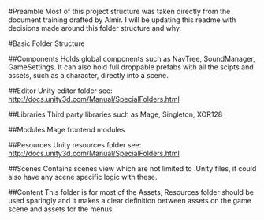 #Preamble 
Most of this project structure was taken directly from the document training drafted by Almir.  I will be updating this readme with decisions made around this folder structure and why.


#Basic Folder Structure

##Components
Holds global components such as NavTree, SoundManager, GameSettings.  It can also hold full droppable prefabs with all the scipts and assets, such as a character, directly into a scene.

##Editor
Unity editor folder see:
http://docs.unity3d.com/Manual/SpecialFolders.html

##Libraries
Third party libraries such as Mage, Singleton, XOR128

##Modules
Mage frontend modules

##Resources
Unity resources folder see:
http://docs.unity3d.com/Manual/SpecialFolders.html

##Scenes
Contains scenes view which are not limited to .Unity files, it could also have any scene specific logic with these.

##Content
This folder is for most of the Assets, Resources folder should be used sparingly and it makes a clear definition between assets on the game scene and assets for the menus.